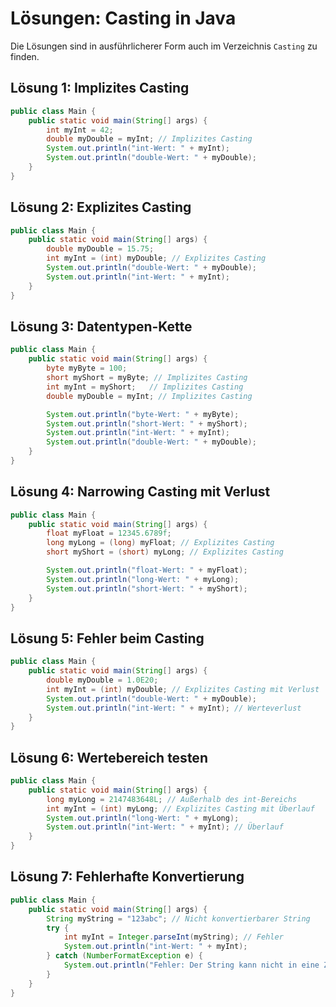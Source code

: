 # Lösungen: Casting in Java

Die Lösungen sind in ausführlicherer Form auch im Verzeichnis `Casting` zu finden.


## Lösung 1: Implizites Casting
```java
public class Main {
    public static void main(String[] args) {
        int myInt = 42;
        double myDouble = myInt; // Implizites Casting
        System.out.println("int-Wert: " + myInt);
        System.out.println("double-Wert: " + myDouble);
    }
}
```
## Lösung 2: Explizites Casting
```java
public class Main {
    public static void main(String[] args) {
        double myDouble = 15.75;
        int myInt = (int) myDouble; // Explizites Casting
        System.out.println("double-Wert: " + myDouble);
        System.out.println("int-Wert: " + myInt);
    }
}
```

## Lösung 3: Datentypen-Kette
```java
public class Main {
    public static void main(String[] args) {
        byte myByte = 100;
        short myShort = myByte; // Implizites Casting
        int myInt = myShort;   // Implizites Casting
        double myDouble = myInt; // Implizites Casting

        System.out.println("byte-Wert: " + myByte);
        System.out.println("short-Wert: " + myShort);
        System.out.println("int-Wert: " + myInt);
        System.out.println("double-Wert: " + myDouble);
    }
}
```

## Lösung 4: Narrowing Casting mit Verlust
```java
public class Main {
    public static void main(String[] args) {
        float myFloat = 12345.6789f;
        long myLong = (long) myFloat; // Explizites Casting
        short myShort = (short) myLong; // Explizites Casting

        System.out.println("float-Wert: " + myFloat);
        System.out.println("long-Wert: " + myLong);
        System.out.println("short-Wert: " + myShort);
    }
}
```

## Lösung 5: Fehler beim Casting
```java
public class Main {
    public static void main(String[] args) {
        double myDouble = 1.0E20;
        int myInt = (int) myDouble; // Explizites Casting mit Verlust
        System.out.println("double-Wert: " + myDouble);
        System.out.println("int-Wert: " + myInt); // Werteverlust
    }
}
```

## Lösung 6: Wertebereich testen
```java
public class Main {
    public static void main(String[] args) {
        long myLong = 2147483648L; // Außerhalb des int-Bereichs
        int myInt = (int) myLong; // Explizites Casting mit Überlauf
        System.out.println("long-Wert: " + myLong);
        System.out.println("int-Wert: " + myInt); // Überlauf
    }
}
```
 
## Lösung 7: Fehlerhafte Konvertierung
```java
public class Main {
    public static void main(String[] args) {
        String myString = "123abc"; // Nicht konvertierbarer String
        try {
            int myInt = Integer.parseInt(myString); // Fehler
            System.out.println("int-Wert: " + myInt);
        } catch (NumberFormatException e) {
            System.out.println("Fehler: Der String kann nicht in eine Zahl konvertiert werden.");
        }
    }
}
```
